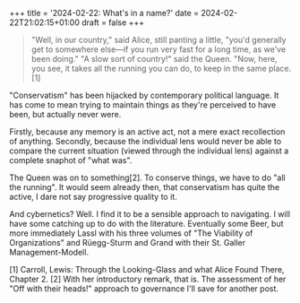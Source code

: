 +++
title = '2024-02-22: What\'s in a name?'
date = 2024-02-22T21:02:15+01:00
draft = false
+++
>"Well, in our country," said Alice, still panting a little, "you'd generally get to somewhere else—if you run very fast for a long time, as we've been doing."
>"A slow sort of country!" said the Queen. "Now, here, you see, it takes all the running you can do, to keep in the same place.[1]

"Conservatism" has been hijacked by contemporary political language. It has come to mean trying to maintain things as they're perceived to have been, but actually never were. 

Firstly, because any memory is an active act, not a mere exact recollection of anything. Secondly, because the individual lens would never be able to compare the current situation (viewed through the individual lens) against a complete snaphot of "what was".

The Queen was on to something[2]. To conserve things, we have to do "all the running". It would seem already then, that conservatism has quite the active, I dare not say progressive quality to it.

And cybernetics? Well. I find it to be a sensible approach to navigating. I will have some catching up to do with the literature. Eventually some Beer, but more immediately Lassl with his three volumes of "The Viability of Organizations" and Rüegg-Sturm and Grand with their St. Galler Management-Modell.

[1] Carroll, Lewis: Through the Looking-Glass and what Alice Found There, Chapter 2.
[2] With her introductory remark, that is. The assessment of her "Off with their heads!" approach to governance I'll save for another post.
